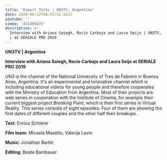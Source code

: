 ```yaml
---
title: 'Expert Talks | UN3TV, Argentina'
date: 2020-06-22T00:57:52.941Z
youtube: ''
vimeo: '431306675'
description: >-
  Interview with Ariana Saiegh, Rocío Carbajo and Laura Seijo | UN3TV, Argentina
  | at SERIALE PRO 2019
---
```

**UN3TV | Argentina** 

**Interview with Ariana Saiegh, Rocío Carbajo and Laura Seijo at SERIALE PRO 2019**

UN3 is the channel of the National University of Tres de Febrero in Buenos Aires, Argentina. It's an experimental and innovative channel which is including educational videos for young people and therefore cooperates with the Ministry of Education from Argentina. Most of their projects are web series in cooperation with the Institute of Cinema, for example their current biggest project _Breaking Point_, which is their first series in Virtual Reality. This series consists of eight episodes: Four of them are showing the first dates of different couples and the other half their breakups. 

**Text**: Enrico Schierer

**Film team:** Micaela Masetto, Valerija Levin

**Music:** Jonathan Barbir

**Editing:** Beate Bambauer
